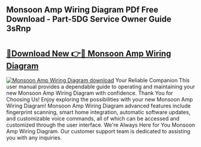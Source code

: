 ## Monsoon Amp Wiring Diagram PDf Free Download - Part-5DG Service Owner Guide 3sRnp

# <h2><a href="http://dfon5nq.blite.top/?on=Monsoon+Amp+Wiring+Diagram">🔗Download New 👉🔴 Monsoon Amp Wiring Diagram</a></h2>

[![Monsoon Amp Wiring Diagram download](https://i.imgur.com/lujVjoI.png)](http://dfon5nq.blite.top/?on=Monsoon+Amp+Wiring+Diagram)
Your Reliable Companion This user manual provides a dependable guide to operating and maintaining your new Monsoon Amp Wiring Diagram with confidence. Thank You for Choosing Us! Enjoy exploring the possibilities with your new Monsoon Amp Wiring Diagram! Monsoon Amp Wiring Diagram advanced features include fingerprint scanning, smart home integration, automatic software updates, and customizable voice commands, all of which can be accessed and customized through the user interface. We're Always Here for You Monsoon Amp Wiring Diagram. Our customer support team is dedicated to assisting you with any inquiries.
